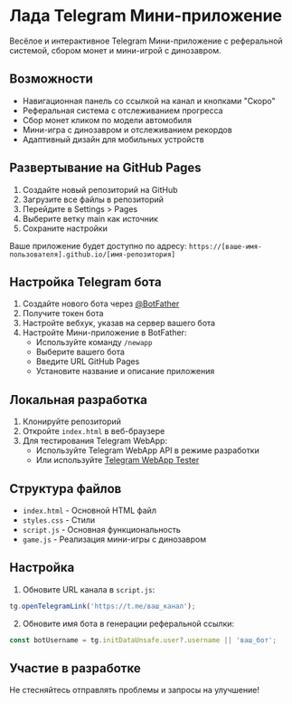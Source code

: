 # Лада Telegram Мини-приложение

Весёлое и интерактивное Telegram Мини-приложение с реферальной системой, сбором монет и мини-игрой с динозавром.

## Возможности

- Навигационная панель со ссылкой на канал и кнопками "Скоро"
- Реферальная система с отслеживанием прогресса
- Сбор монет кликом по модели автомобиля
- Мини-игра с динозавром и отслеживанием рекордов
- Адаптивный дизайн для мобильных устройств

## Развертывание на GitHub Pages

1. Создайте новый репозиторий на GitHub
2. Загрузите все файлы в репозиторий
3. Перейдите в Settings > Pages
4. Выберите ветку main как источник
5. Сохраните настройки

Ваше приложение будет доступно по адресу: `https://[ваше-имя-пользователя].github.io/[имя-репозитория]`

## Настройка Telegram бота

1. Создайте нового бота через [@BotFather](https://t.me/botfather)
2. Получите токен бота
3. Настройте вебхук, указав на сервер вашего бота
4. Настройте Мини-приложение в BotFather:
   - Используйте команду `/newapp`
   - Выберите вашего бота
   - Введите URL GitHub Pages
   - Установите название и описание приложения

## Локальная разработка

1. Клонируйте репозиторий
2. Откройте `index.html` в веб-браузере
3. Для тестирования Telegram WebApp:
   - Используйте Telegram WebApp API в режиме разработки
   - Или используйте [Telegram WebApp Tester](https://t.me/WebAppTestBot)

## Структура файлов

- `index.html` - Основной HTML файл
- `styles.css` - Стили
- `script.js` - Основная функциональность
- `game.js` - Реализация мини-игры с динозавром

## Настройка

1. Обновите URL канала в `script.js`:
```javascript
tg.openTelegramLink('https://t.me/ваш_канал');
```

2. Обновите имя бота в генерации реферальной ссылки:
```javascript
const botUsername = tg.initDataUnsafe.user?.username || 'ваш_бот';
```

## Участие в разработке

Не стесняйтесь отправлять проблемы и запросы на улучшение! 